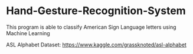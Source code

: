 # Hand-Gesture-Recognition-System
This program is able to classify American Sign Language letters using Machine Learning

ASL Alphabet Dataset: https://www.kaggle.com/grassknoted/asl-alphabet

